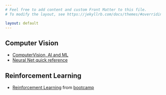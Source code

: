 ```yaml
---
# Feel free to add content and custom Front Matter to this file.
# To modify the layout, see https://jekyllrb.com/docs/themes/#overriding-theme-defaults

layout: default
---
```


## Computer Vision

- [ComputerVision, AI and ML](docs/computer_vision_machine_learning_links.html)
- [Neural Net quick reference](docs/cnn_visual_recognition.html)

## Reinforcement Learning

- [Reinforcement Learning](docs/reinforcement_learning.html) from [bootcamp](https://sites.google.com/view/deep-rl-bootcamp/lectures)
